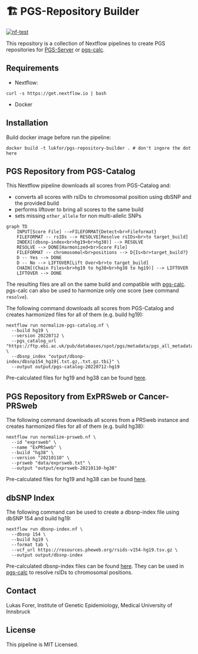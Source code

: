 # 🏗 PGS-Repository Builder

[![nf-test](https://img.shields.io/badge/tested_with-nf--test-337ab7.svg)](https://github.com/askimed/nf-test)

This repository is a collection of Nextflow pipelines to create PGS repositories for [PGS-Server](https://imputationserver.sph.umich.edu) or [pgs-calc](https://github.com/lukfor/pgs-calc).

## Requirements

- Nextflow:

```
curl -s https://get.nextflow.io | bash
```

- Docker

## Installation

Build docker image before run the pipeline:

```
docker build -t lukfor/pgs-repository-builder . # don't ingore the dot here
```

## PGS Repository from PGS-Catalog

This Nextflow pipeline downloads all scores from PGS-Catalog and:

- converts all scores with rsIDs to chromosomal position using dbSNP and the provided build
- performs liftover to bring all scores to the same build
- sets missing `other_allele` for non multi-allelic SNPs

```mermaid
graph TD
    INPUT[Score File] -->FILEFORMAT{Detect<br>Fileformat}
    FILEFORMAT -- rsIDs --> RESOLVE[Resolve rsIDs<br>to target_build]
    INDEX[(dbsnp-index<br>hg19<br>hg38)] --> RESOLVE
    RESOLVE --> DONE[Harmonized<br>Score File]
    FILEFORMAT -- chromosomal<br>positions --> D{Is<br>target_build?}
    D -- Yes --> DONE
    D -- No --> LIFTOVER[Lift Over<br>to target_build]
    CHAIN[(Chain Files<br>hg19 to hg38<br>hg38 to hg19)] --> LIFTOVER
    LIFTOVER --> DONE
```

The resulting files are all on the same build and compatible with [pgs-calc](https://github.com/lukfor/pgs-calc). pgs-calc can also be used to harmonize only one score (see command `resolve`).

The following command downloads all scores from PGS-Catalog and creates harmonized files for all of them (e.g. build hg19):

```
nextflow run normalize-pgs-catalog.nf \
  --build hg19 \
  --version 20220712 \
  --pgs_catalog_url "https://ftp.ebi.ac.uk/pub/databases/spot/pgs/metadata/pgs_all_metadata.xlsx" \
  --dbsnp_index "output/dbsnp-index/dbsnp154_hg19{.txt.gz,.txt.gz.tbi}" \
  --output output/pgs-catalog-20220712-hg19
```

Pre-calculated files for hg19 and hg38 can be found [here](https://imputationserver.sph.umich.edu/resources/pgs-catalog/).


## PGS Repository from ExPRSweb or Cancer-PRSweb

The following command downloads all scores from a PRSweb instance and creates harmonized files for all of them (e.g. build hg38):

```
nextflow run normalize-prsweb.nf \
  --id "exprsweb" \
  --name "ExPRSweb" \
  --build "hg38" \
  --version "20210110" \
  --prsweb "data/exprsweb.txt" \
  --output "output/exprsweb-20210110-hg38"
```

Pre-calculated files for hg19 and hg38 can be found [here](https://imputationserver.sph.umich.edu/resources/prsweb/).

## dbSNP Index

The following command can be used to create a dbsnp-index file using dbSNP 154 and build hg19:

```
nextflow run dbsnp-index.nf \
  --dbsnp 154 \
  --build hg19 \
  --format tab \
  --vcf_url https://resources.pheweb.org/rsids-v154-hg19.tsv.gz \
  --output output/dbsnp-index
```

Pre-calculated dbsnp-index files can be found [here](https://imputationserver.sph.umich.edu/resources/dbsnp-index/). They can be used in [pgs-calc](https://github.com/lukfor/pgs-calc) to resolve rsIDs to chromosomal positions.


## Contact

Lukas Forer, Institute of Genetic Epidemiology, Medical University of Innsbruck

## License

This pipeline is MIT Licensed.
